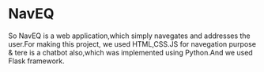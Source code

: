 # NavEQ
So NavEQ is a web application,which simply navegates and addresses the user.For making this project, we used HTML,CSS.JS for navegation purpose & tere is a chatbot also,which was implemented using Python.And we used Flask framework. 
